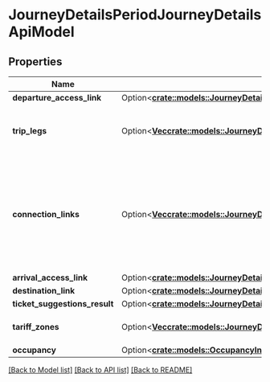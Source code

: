 # JourneyDetailsPeriodJourneyDetailsApiModel

## Properties

Name | Type | Description | Notes
------------ | ------------- | ------------- | -------------
**departure_access_link** | Option<[**crate::models::JourneyDetailsPeriodDepartureAccessLinkApiModel**](VT.ApiPlaneraResa.Web.V4.Models.JourneyDetails.DepartureAccessLinkApiModel.md)> |  | [optional]
**trip_legs** | Option<[**Vec<crate::models::JourneyDetailsPeriodTripLegDetailsApiModel>**](VT.ApiPlaneraResa.Web.V4.Models.JourneyDetails.TripLegDetailsApiModel.md)> | Detailed information, including stops, about the trip legs. | [optional]
**connection_links** | Option<[**Vec<crate::models::JourneyDetailsPeriodConnectionLinkApiModel>**](VT.ApiPlaneraResa.Web.V4.Models.JourneyDetails.ConnectionLinkApiModel.md)> | A list of ConnectionLinks between TripLegs, when applicable. The internal order of TripLegs and ConnectionLinks is defined by Index-property on the objects. | [optional]
**arrival_access_link** | Option<[**crate::models::JourneyDetailsPeriodArrivalAccessLinkApiModel**](VT.ApiPlaneraResa.Web.V4.Models.JourneyDetails.ArrivalAccessLinkApiModel.md)> |  | [optional]
**destination_link** | Option<[**crate::models::JourneyDetailsPeriodDestinationLinkApiModel**](VT.ApiPlaneraResa.Web.V4.Models.JourneyDetails.DestinationLinkApiModel.md)> |  | [optional]
**ticket_suggestions_result** | Option<[**crate::models::JourneyDetailsPeriodTicketSuggestionsResultApiModel**](VT.ApiPlaneraResa.Web.V4.Models.JourneyDetails.TicketSuggestionsResultApiModel.md)> |  | [optional]
**tariff_zones** | Option<[**Vec<crate::models::JourneyDetailsPeriodTariffZoneApiModel>**](VT.ApiPlaneraResa.Web.V4.Models.JourneyDetails.TariffZoneApiModel.md)> | The tariff zones that the journey traverses. | [optional]
**occupancy** | Option<[**crate::models::OccupancyInformationApiModel**](VT.ApiPlaneraResa.Web.V4.Models.OccupancyInformationApiModel.md)> |  | [optional]

[[Back to Model list]](../README.md#documentation-for-models) [[Back to API list]](../README.md#documentation-for-api-endpoints) [[Back to README]](../README.md)


